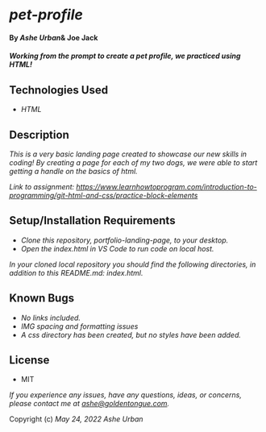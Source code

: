 # _pet-profile_
####  By _Ashe Urban_& Joe Jack
#### _Working from the prompt to create a pet profile, we practiced using HTML!_

## Technologies Used
* _HTML_

## Description
_This is a very basic landing page created to showcase our new skills in coding! By creating a page for each of my two dogs, we were able to start getting a handle on the basics of html._

_Link to assignment: https://www.learnhowtoprogram.com/introduction-to-programming/git-html-and-css/practice-block-elements_

## Setup/Installation Requirements
* _Clone this repository, portfolio-landing-page, to your desktop._
* _Open the index.html in VS Code to run code on local host._

_In your cloned local repository you should find the following directories, in addition to this README.md: index.html._

## Known Bugs

* _No links included._
* _IMG spacing and formatting issues_
* _A css directory has been created, but no styles have been added._

## License
* MIT

_If you experience any issues, have any questions, ideas, or concerns, please contact me at ashe@goldentongue.com._

Copyright (c) _May 24, 2022_ _Ashe Urban_
